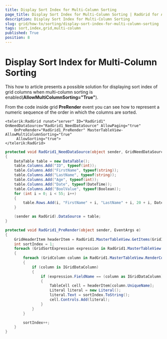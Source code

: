 ```yaml
---
title: Display Sort Index for Multi-Column Sorting
page_title: Display Sort Index for Multi-Column Sorting | RadGrid for ASP.NET AJAX Documentation
description: Display Sort Index for Multi-Column Sorting
slug: grid/how-to/sorting/display-sort-index-for-multi-column-sorting
tags: sort,index,grid,multi-column
published: True
position: 8
---
```



#  Display Sort Index for Multi-Column Sorting

This how to article presents a possible solution for displaying sort index of grid columns when multi-column sorting is enabled(**AllowMultiColumnSorting="True"**).

From the code inside grid **PreRender** event you can see how to represent a numeric sequence of the order in which the columns are sorted.

````ASP.NET
<telerik:RadGrid runat="server" ID="RadGrid1" OnNeedDataSource="RadGrid1_NeedDataSource" AllowPaging="true"
	OnPreRender="RadGrid1_PreRender" MasterTableView-AllowMultiColumnSorting="true"
	 AllowSorting="true">
</telerik:RadGrid>
````
````C#
protected void RadGrid1_NeedDataSource(object sender, GridNeedDataSourceEventArgs e)
{
	DataTable table = new DataTable();
	table.Columns.Add("ID", typeof(int));
	table.Columns.Add("FirstName", typeof(string));
	table.Columns.Add("LastName", typeof(string));
	table.Columns.Add("Age", typeof(int));
	table.Columns.Add("Date", typeof(DateTime));
	table.Columns.Add("BoolValue", typeof(Boolean));
	for (int i = 0; i < 55; i++)
	{
		table.Rows.Add(i, "FirstName" + i, "LastName" + i, 20 + i, DateTime.Now.AddDays(i), i % 2 == 0);
	}

	(sender as RadGrid).DataSource = table;
}

protected void RadGrid1_PreRender(object sender, EventArgs e)
{
	GridHeaderItem headerItem = RadGrid1.MasterTableView.GetItems(GridItemType.Header)[0] as GridHeaderItem;
	int sortIndex = 1;
	foreach (GridSortExpression expression in RadGrid1.MasterTableView.SortExpressions)
	{
		foreach (GridColumn column in RadGrid1.MasterTableView.RenderColumns)
		{
			if (column is IGridDataColumn)
			{
				if (expression.FieldName == (column as IGridDataColumn).GetActiveDataField())
				{
					TableCell cell = headerItem[column.UniqueName];
					Literal literal = new Literal();
					literal.Text = sortIndex.ToString();
					cell.Controls.Add(literal);
				}
			}
		}

		sortIndex++;
	}
}
````





